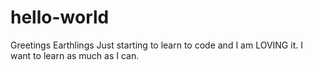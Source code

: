 # hello-world
Greetings Earthlings
Just starting to learn to code and I am LOVING it. I want to learn as much as I can.
